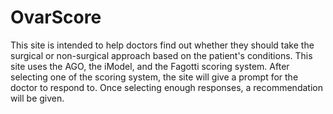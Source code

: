# OvarScore
This site is intended to help doctors find out whether they should take the surgical or non-surgical approach based on the patient's conditions. This site uses the AGO, the iModel, and the Fagotti scoring system. After selecting one of the scoring system, the site will give a prompt for the doctor to respond to. Once selecting enough responses, a recommendation will be given.